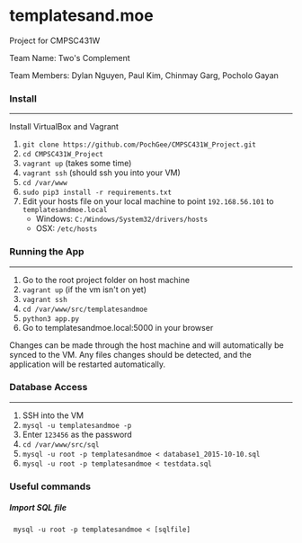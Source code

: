 # templatesand.moe
Project for CMPSC431W

Team Name: Two's Complement

Team Members: Dylan Nguyen, Paul Kim, Chinmay Garg, Pocholo Gayan

### Install
---
Install VirtualBox and Vagrant

1. `git clone https://github.com/PochGee/CMPSC431W_Project.git`
2. `cd CMPSC431W_Project`
3. `vagrant up` (takes some time)
4. `vagrant ssh` (should ssh you into your VM)
5. `cd /var/www`
6. `sudo pip3 install -r requirements.txt`
7. Edit your hosts file on your local machine to point `192.168.56.101` to `templatesandmoe.local`
	- Windows: `C:/Windows/System32/drivers/hosts`
	- OSX: `/etc/hosts`


### Running the App
---
1. Go to the root project folder on host machine
2. `vagrant up` (if the vm isn't on yet)
3. `vagrant ssh`
4. `cd /var/www/src/templatesandmoe`
5. `python3 app.py`
6. Go to templatesandmoe.local:5000 in your browser

Changes can be made through the host machine and will automatically be synced to the VM. Any files changes should be detected, and the application will be restarted automatically.

### Database Access
---
1. SSH into the VM
2. `mysql -u templatesandmoe -p`
3. Enter `123456` as the password
4. `cd /var/www/src/sql`
5. `mysql -u root -p templatesandmoe < database1_2015-10-10.sql`
6. `mysql -u root -p templatesandmoe < testdata.sql`

### Useful commands
##### Import SQL file
` mysql -u root -p templatesandmoe < [sqlfile]` 
